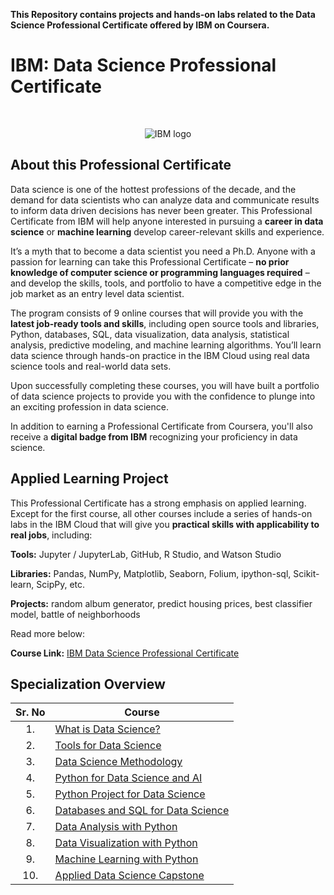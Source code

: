 **This Repository contains projects and hands-on labs related to the Data Science Professional Certificate offered by IBM on Coursera.**

# IBM: Data Science Professional Certificate

<br>

<p align="center">
 <img src="https://raw.githubusercontent.com/Thomas-George-T/IBM-Data-Science-Professional-Certification/master/ibm.svg" title="IBM logo" alt = "IBM logo" />
</p>


## About this Professional Certificate

Data science is one of the hottest professions of the decade, and the demand for data scientists who can analyze data and communicate results to inform data driven decisions has never been greater. This Professional Certificate from IBM will help anyone interested in pursuing a **career in data science** or **machine learning** develop career-relevant skills and experience.

It’s a myth that to become a data scientist you need a Ph.D. Anyone with a passion for learning can take this Professional Certificate – **no prior knowledge of computer science or programming languages required** – and develop the skills, tools, and portfolio to have a competitive edge in the job market as an entry level data scientist.

The program consists of 9 online courses that will provide you with the **latest job-ready tools and skills**, including open source tools and libraries, Python, databases, SQL, data visualization, data analysis, statistical analysis, predictive modeling, and machine learning algorithms. You’ll learn data science through hands-on practice in the IBM Cloud using real data science tools and real-world data sets.

Upon successfully completing these courses, you will have built a portfolio of data science projects to provide you with the confidence to plunge into an exciting profession in data science.

In addition to earning a Professional Certificate from Coursera, you'll also receive a **digital badge from IBM** recognizing your proficiency in data science.

## Applied Learning Project
This Professional Certificate has a strong emphasis on applied learning. Except for the first course, all other courses include a series of hands-on labs in the IBM Cloud that will give you **practical skills with applicability to real jobs**, including:

**Tools:** Jupyter / JupyterLab, GitHub, R Studio, and Watson Studio

**Libraries:** Pandas, NumPy, Matplotlib, Seaborn, Folium, ipython-sql, Scikit-learn, ScipPy, etc.

**Projects:** random album generator, predict housing prices, best classifier model, battle of neighborhoods

Read more below:

**Course Link:** [IBM Data Science Professional Certificate](https://www.coursera.org/professional-certificates/ibm-data-science)

## Specialization Overview

| Sr. No | Course                                                                     |
|:------:|----------------------------------------------------------------------------|
| 1.     | [What is Data Science?](https://www.coursera.org/learn/what-is-datascience?specialization=ibm-data-science)                            |
| 2.     | [Tools for Data Science](https://www.coursera.org/learn/open-source-tools-for-data-science?specialization=ibm-data-science)                        |
| 3.     | [Data Science Methodology](https://www.coursera.org/learn/data-science-methodology?specialization=ibm-data-science)                     |
| 4.     | [Python for Data Science and AI](https://www.coursera.org/learn/python-for-applied-data-science-ai?specialization=ibm-data-science)        |
| 5.     | [Python Project for Data Science](https://www.coursera.org/learn/python-project-for-data-science?specialization=ibm-data-science) |
| 6.     | [Databases and SQL for Data Science](https://www.coursera.org/learn/sql-data-science?specialization=ibm-data-science) |
| 7.     | [Data Analysis with Python](https://www.coursera.org/learn/data-analysis-with-python?specialization=ibm-data-science)                   |
| 8.     | [Data Visualization with Python](https://www.coursera.org/learn/python-for-data-visualization?specialization=ibm-data-science)         |
| 9.     | [Machine Learning with Python](https://www.coursera.org/learn/machine-learning-with-python?specialization=ibm-data-science)             |
| 10.     | [Applied Data Science Capstone](https://www.coursera.org/learn/applied-data-science-capstone?specialization=ibm-data-science)           |

